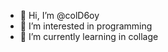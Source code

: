 - 👋 Hi, I’m @colD6oy
- 👀 I’m interested in programming
- 🌱 I’m currently learning in collage

<!---
colD6oy/colD6oy is a ✨ special ✨ repository because its `README.md` (this file) appears on your GitHub profile.
You can click the Preview link to take a look at your changes.
--->
